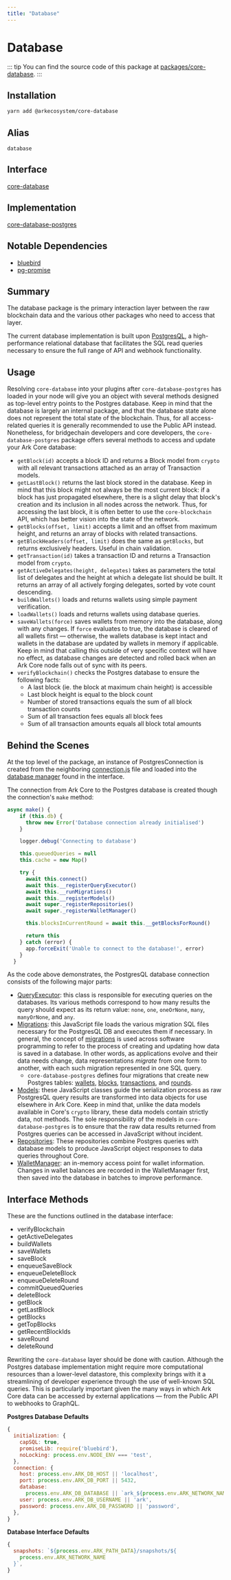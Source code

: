```yaml
---
title: "Database"
---
```


# Database 

::: tip
You can find the source code of this package at [packages/core-database](https://github.com/ArkEcosystem/core/tree/develop/packages/core-database).
:::

## Installation

```bash
yarn add @arkecosystem/core-database
```

## Alias
`database`

## Interface
[core-database](https://github.com/ArkEcosystem/core/tree/develop/packages/core-database)

## Implementation
[core-database-postgres](https://github.com/ArkEcosystem/core/tree/develop/packages/core-database-postgres)

## Notable Dependencies

- [bluebird](https://github.com/petkaantonov/bluebird)
- [pg-promise](https://github.com/vitaly-t/pg-promise)

## Summary

The database package is the primary interaction layer between the raw blockchain data and the various other packages who need to access that layer.

The current database implementation is built upon [PostgresQL](https://www.postgresql.org/), a high-performance relational database that facilitates the SQL read queries necessary to ensure the full range of API and webhook functionality. 

## Usage

Resolving `core-database` into your plugins after `core-database-postgres` has loaded in your node will give you an object with several methods designed as top-level entry points to the Postgres database. Keep in mind that the database is largely an internal package, and that the database state alone does not represent the total state of the blockchain. Thus, for all access-related queries it is generally recommended to use the Public API instead. Nonetheless, for bridgechain developers and core developers, the `core-database-postgres` package offers several methods to access and update your Ark Core database:

- `getBlock(id)` accepts a block ID and returns a Block model from `crypto` with all relevant transactions attached as an array of Transaction models.
- `getLastBlock()` returns the last block stored in the database. Keep in mind that this block might not always be the most current block: if a block has just propagated elsewhere, there is a slight delay that block's creation and its inclusion in all nodes across the network. Thus, for accessing the last block, it is often better to use the `core-blockchain` API, which has better vision into the state of the network.
- `getBlocks(offset, limit)` accepts a limit and an offset from maximum height, and returns an array of blocks with related transactions.
- `getBlockHeaders(offset, limit)` does the same as `getBlocks`, but returns exclusively headers. Useful in chain validation.
- `getTransaction(id)` takes a transaction ID and returns a Transaction model from `crypto`.
- `getActiveDelegates(height, delegates)` takes as parameters the total list of delegates and the height at which a delegate list should be built. It returns an array of all actively forging delegates, sorted by vote count descending.
- `buildWallets()` loads and returns wallets using simple payment verification.
- `loadWallets()` loads and returns wallets using database queries.
- `saveWallets(force)` saves wallets from memory into the database, along with any changes. If `force` evaluates to true, the database is cleared of all wallets first — otherwise, the wallets database is kept intact and wallets in the database are updated by wallets in memory if applicable. Keep in mind that calling this outside of very specific context will have no effect, as database changes are detected and rolled back when an Ark Core node falls out of sync with its peers.
- `verifyBlockchain()` checks the Postgres database to ensure the following facts:
    - A last block (ie. the block at maximum chain height) is accessible
    - Last block height is equal to the block count
    - Number of stored transactions equals the sum of all block transaction counts
    - Sum of all transaction fees equals all block fees
    - Sum of all transaction amounts equals all block total amounts

## Behind the Scenes

At the top level of the package, an instance of PostgresConnection is created from the neighboring [connection.js](https://github.com/ArkEcosystem/core/blob/develop/packages/core-database-postgres/lib/connection.js) file and loaded into the [database manager](https://github.com/ArkEcosystem/core/blob/develop/packages/core-database/lib/manager.js) found in the interface.

The connection from Ark Core to the Postgres database is created though the connection's `make` method:
```js
async make() {
    if (this.db) {
      throw new Error('Database connection already initialised')
    }

    logger.debug('Connecting to database')

    this.queuedQueries = null
    this.cache = new Map()

    try {
      await this.connect()
      await this.__registerQueryExecutor()
      await this.__runMigrations()
      await this.__registerModels()
      await super._registerRepositories()
      await super._registerWalletManager()

      this.blocksInCurrentRound = await this.__getBlocksForRound()

      return this
    } catch (error) {
      app.forceExit('Unable to connect to the database!', error)
    }
  }
```
As the code above demonstrates, the PostgresQL database connection consists of the following major parts:

- [QueryExecutor](https://github.com/ArkEcosystem/core/blob/develop/packages/core-database-postgres/lib/sql/query-executor.js): this class is responsible for executing queries on the databases. Its various methods correspond to how many results the query should expect as its return value: `none`, `one`, `oneOrNone`, `many`, `manyOrNone`, and `any`.
- [Migrations](https://github.com/ArkEcosystem/core/blob/develop/packages/core-database-postgres/lib/migrations/index.js): this JavaScript file loads the various migration SQL files necessary for the PostgresQL DB and executes them if necessary. In general, the concept of [migrations](https://en.wikipedia.org/wiki/Schema_migration) is used across software programming to refer to the process of creating and updating how data is saved in a database. In other words, as applications evolve and their data needs change, data representations *migrate* from one form to another, with each such migration represented in one SQL query.
    - `core-database-postgres` defines four migrations that create new Postgres tables: [wallets](https://github.com/ArkEcosystem/core/blob/develop/packages/core-database-postgres/lib/migrations/20180305100000-create-wallets-table.sql), [blocks](https://github.com/ArkEcosystem/core/blob/develop/packages/core-database-postgres/lib/migrations/20180305300000-create-blocks-table.sql), [transactions](https://github.com/ArkEcosystem/core/blob/develop/packages/core-database-postgres/lib/migrations/20180305400000-create-transactions-table.sql), and [rounds](https://github.com/ArkEcosystem/core/blob/develop/packages/core-database-postgres/lib/migrations/20180305200000-create-rounds-table.sql).
- [Models](https://github.com/ArkEcosystem/core/tree/develop/packages/core-database-postgres/lib/models): these JavaScript classes guide the serialization process as raw PostgresQL query results are transformed into data objects for use elsewhere in Ark Core. Keep in mind that, unlike the data models available in Core's `crypto` library, these data models contain strictly data, not methods. The sole responsibility of the models in `core-database-postgres` is to ensure that the raw data results returned from Postgres queries can be accessed in JavaScript without incident.
- [Repositories](https://github.com/ArkEcosystem/core/tree/develop/packages/core-database-postgres/lib/repositories): These repositories combine Postgres queries with database models to produce JavaScript object responses to data queries throughout Core.
- [WalletManager](https://github.com/ArkEcosystem/core/blob/develop/packages/core-database/lib/wallet-manager.js): an in-memory access point for wallet information. Changes in wallet balances are recorded in the WalletManager first, then saved into the database in batches to improve performance.

## Interface Methods

These are the functions outlined in the database interface:

- verifyBlockchain
- getActiveDelegates
- buildWallets
- saveWallets
- saveBlock
- enqueueSaveBlock
- enqueueDeleteBlock
- enqueueDeleteRound
- commitQueuedQueries
- deleteBlock
- getBlock
- getLastBlock
- getBlocks
- getTopBlocks
- getRecentBlockIds
- saveRound
- deleteRound

Rewriting the `core-database` layer should be done with caution. Although the Postgres database implementation might require more computational resources than a lower-level datastore, this complexity brings with it a streamlining of developer experience through the use of well-known SQL queries. This is particularly important given the many ways in which Ark Core data can be accessed by external applications — from the Public API to webhooks to GraphQL. 

**Postgres Database Defaults**
```js
{
  initialization: {
    capSQL: true,
    promiseLib: require('bluebird'),
    noLocking: process.env.NODE_ENV === 'test',
  },
  connection: {
    host: process.env.ARK_DB_HOST || 'localhost',
    port: process.env.ARK_DB_PORT || 5432,
    database:
      process.env.ARK_DB_DATABASE || `ark_${process.env.ARK_NETWORK_NAME}`,
    user: process.env.ARK_DB_USERNAME || 'ark',
    password: process.env.ARK_DB_PASSWORD || 'password',
  },
}
```
**Database Interface Defaults**
```js
{
  snapshots: `${process.env.ARK_PATH_DATA}/snapshots/${
    process.env.ARK_NETWORK_NAME
  }`,
}
```